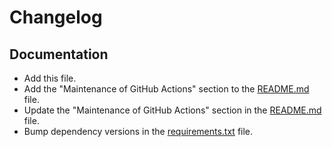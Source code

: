 # Changelog

## Documentation
- Add this file.
- Add the "Maintenance of GitHub Actions" section to the [README.md](https://github.com/autokey/autokey.github.io/blob/master/README.md) file.
- Update the "Maintenance of GitHub Actions" section in the [README.md](https://github.com/autokey/autokey.github.io/blob/master/README.md) file.
- Bump dependency versions in the [requirements.txt](https://github.com/autokey/autokey.github.io/blob/master/requirements.txt) file.
